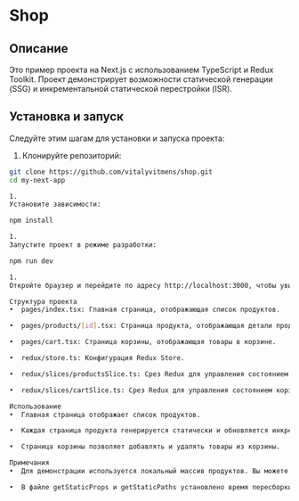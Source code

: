 # Shop

## Описание

Это пример проекта на Next.js с использованием TypeScript и Redux Toolkit. Проект демонстрирует возможности статической генерации (SSG) и инкрементальной статической перестройки (ISR).

## Установка и запуск

Следуйте этим шагам для установки и запуска проекта:

1. Клонируйте репозиторий:

```bash
git clone https://github.com/vitalyvitmens/shop.git
cd my-next-app

1.
Установите зависимости:

npm install

1.
Запустите проект в режиме разработки:

npm run dev

1.
Откройте браузер и перейдите по адресу http://localhost:3000, чтобы увидеть приложение.

Структура проекта
•  pages/index.tsx: Главная страница, отображающая список продуктов.

•  pages/products/[id].tsx: Страница продукта, отображающая детали продукта.

•  pages/cart.tsx: Страница корзины, отображающая товары в корзине.

•  redux/store.ts: Конфигурация Redux Store.

•  redux/slices/productsSlice.ts: Срез Redux для управления состоянием продуктов.

•  redux/slices/cartSlice.ts: Срез Redux для управления состоянием корзины.

Использование
•  Главная страница отображает список продуктов.

•  Каждая страница продукта генерируется статически и обновляется инкрементально при изменении данных.

•  Страница корзины позволяет добавлять и удалять товары из корзины.

Примечания
•  Для демонстрации используется локальный массив продуктов. Вы можете заменить его на данные из API или другой источник данных.

•  В файле getStaticProps и getStaticPaths установлено время пересборки в 10 секунд (revalidate: 10).
```
